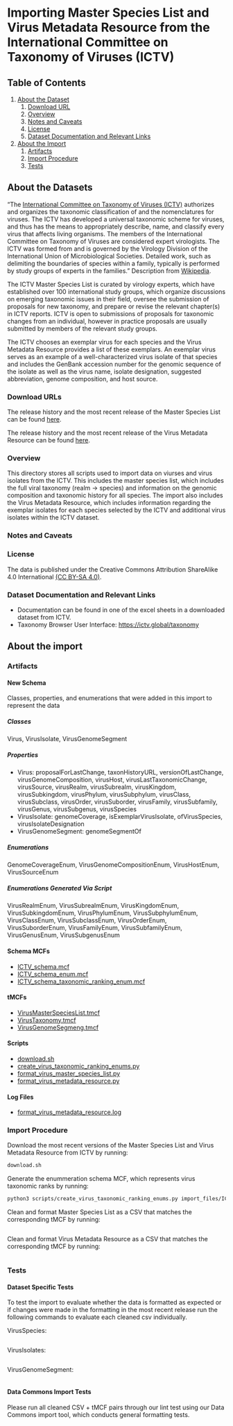 
# Importing Master Species List and Virus Metadata Resource from the International Committee on Taxonomy of Viruses (ICTV)

## Table of Contents

1. [About the Dataset](#about-the-dataset)
    1. [Download URL](#download-urls)
    2. [Overview](#overview)
    3. [Notes and Caveats](#notes-and-caveats)
    4. [License](#license)
    5. [Dataset Documentation and Relevant Links](#dataset-documentation-and-relevant-links)
2. [About the Import](#about-the-import)
    1. [Artifacts](#artifacts)
    2. [Import Procedure](#import-procedure)
    3. [Tests](#tests)


## About the Datasets
“The [International Committee on Taxonomy of Viruses (ICTV)](https://ictv.global/) authorizes and organizes the taxonomic classification of and the nomenclatures for viruses. The ICTV has developed a universal taxonomic scheme for viruses, and thus has the means to appropriately describe, name, and classify every virus that affects living organisms. The members of the International Committee on Taxonomy of Viruses are considered expert virologists. The ICTV was formed from and is governed by the Virology Division of the International Union of Microbiological Societies. Detailed work, such as delimiting the boundaries of species within a family, typically is performed by study groups of experts in the families.” Description from [Wikipedia](https://en.wikipedia.org/wiki/International_Committee_on_Taxonomy_of_Viruses).

The ICTV Master Species List is curated by virology experts, which have established over 100 international study groups, which organize discussions on emerging taxonomic issues in their field, oversee the submission of proposals for new taxonomy, and prepare or revise the relevant chapter(s) in ICTV reports. ICTV is open to submissions of proposals for taxonomic changes from an individual, however in practice proposals are usually submitted by members of the relevant study groups.

The ICTV chooses an exemplar virus for each species and the Virus Metadata Resource provides a list of these exemplars. An exemplar virus serves as an example of a well-characterized virus isolate of that species and includes the GenBank accession number for the genomic sequence of the isolate as well as the virus name, isolate designation, suggested abbreviation, genome composition, and host source.

### Download URLs

The release history and the most recent release of the Master Species List can be found [here](https://ictv.global/msl).

The release history and the most recent release of the Virus Metadata Resource can be found [here](https://ictv.global/vmr).


### Overview

This directory stores all scripts used to import data on viurses and virus isolates from the ICTV. This includes the master species list, which includes the full viral taxonomy (realm -> species) and information on the genomic composition and taxonomic history for all species. The import also includes the Virus Metadata Resource, which includes information regarding the exemplar isolates for each species selected by the ICTV and additional virus isolates within the ICTV dataset.


### Notes and Caveats



### License

The data is published under the Creative Commons Attribution ShareAlike 4.0 International [(CC BY-SA 4.0)](https://creativecommons.org/licenses/by-sa/4.0/).
 
### Dataset Documentation and Relevant Links

- Documentation can be found in one of the excel sheets in a downloaded dataset from ICTV.
- Taxonomy Browser User Interface: https://ictv.global/taxonomy

## About the import

### Artifacts

#### New Schema

Classes, properties, and enumerations that were added in this import to represent the data

##### Classes

Virus, VirusIsolate, VirusGenomeSegment

##### Properties

- Virus: proposalForLastChange, taxonHistoryURL, versionOfLastChange, virusGenomeComposition, virusHost, virusLastTaxonomicChange, virusSource, virusRealm, virusSubrealm, virusKingdom, virusSubkingdom, virusPhylum, virusSubphylum, virusClass, virusSubclass, virusOrder, virusSuborder, virusFamily, virusSubfamily, virusGenus, virusSubgenus, virusSpecies
- VirusIsolate: genomeCoverage, isExemplarVirusIsolate, ofVirusSpecies, virusIsolateDesignation
- VirusGenomeSegment: genomeSegmentOf

##### Enumerations

GenomeCoverageEnum, VirusGenomeCompositionEnum, VirusHostEnum, VirusSourceEnum

##### Enumerations Generated Via Script

VirusRealmEnum, VirusSubrealmEnum, VirusKingdomEnum, VirusSubkingdomEnum, VirusPhylumEnum, VirusSubphylumEnum, VirusClassEnum, VirusSubclassEnum, VirusOrderEnum, VirusSuborderEnum, VirusFamilyEnum, VirusSubfamilyEnum, VirusGenusEnum, VirusSubgenusEnum

#### Schema MCFs

- [ICTV_schema.mcf](https://github.com/datacommonsorg/schema/blob/main/biomedical_schema/ICTV_schema.mcf)
- [ICTV_schema_enum.mcf](https://github.com/datacommonsorg/schema/blob/main/biomedical_schema/ICTV_schema_enum.mcf)
- [ICTV_schema_taxonomic_ranking_enum.mcf](https://github.com/datacommonsorg/schema/blob/main/biomedical_schema/ICTV_schema_taxonomic_ranking_enum.mcf)

#### tMCFs

- [VirusMasterSpeciesList.tmcf](https://github.com/datacommonsorg/data/new/master/scripts/biomedical/ICTV_Taxonomy/tMCFs/VirusMasterSpeciesList.tmcf)
- [VirusTaxonomy.tmcf](https://github.com/datacommonsorg/data/new/master/scripts/biomedical/ICTV_Taxonomy/tMCFs/VirusTaxonomy.tmcf)
- [VirusGenomeSegmeng.tmcf](https://github.com/datacommonsorg/data/new/master/scripts/biomedical/ICTV_Taxonomy/tMCFs/VirusGenomeSegment.tmcf)

#### Scripts 

- [download.sh](https://github.com/datacommonsorg/data/new/master/scripts/biomedical/ICTV_Taxonomy/scripts/download.sh)
- [create_virus_taxonomic_ranking_enums.py](https://github.com/datacommonsorg/data/new/master/scripts/biomedical/ICTV_Taxonomy/scripts/create_virus_taxonomic_ranking_enums.py)
- [format_virus_master_species_list.py](https://github.com/datacommonsorg/data/new/master/scripts/biomedical/ICTV_Taxonomy/scripts/format_virus_master_species_list.py)
- [format_virus_metadata_resource.py](https://github.com/datacommonsorg/data/new/master/scripts/biomedical/ICTV_Taxonomy/scripts/format_virus_metadata_resource.py)

#### Log Files

- [format_virus_metadata_resource.log](https://github.com/datacommonsorg/data/new/master/scripts/biomedical/ICTV_Taxonomy/logs/format_virus_metadata_resource.log)

### Import Procedure

Download the most recent versions of the Master Species List and Virus Metadata Resource from ICTV by running:

```bash
download.sh
```

Generate the enummeration schema MCF, which represents virus taxonomic ranks by running:

```bash
python3 scripts/create_virus_taxonomic_ranking_enums.py import_files/ICTV_Master_Species_List_2021_v3.xlsx ICTV_schema_taxonomic_ranking_enum.mcf
```

Clean and format Master Species List as a CSV that matches the corresponding tMCF by running:

```bash
```

Clean and format Virus Metadata Resource as a CSV that matches the corresponding tMCF by running:

```bash
```

### Tests

#### Dataset Specific Tests

To test the import to evaluate whether the data is formatted as expected or if changes were made in the formatting in the most recent release run the following commands to evaluate each cleaned csv individually.

VirusSpecies:
```bash
```

VirusIsolates:
```bash
```

VirusGenomeSegment:
```bash
```

#### Data Commons Import Tests

Please run all cleaned CSV + tMCF pairs through our lint test using our Data Commons import tool, which conducts general formatting tests.
